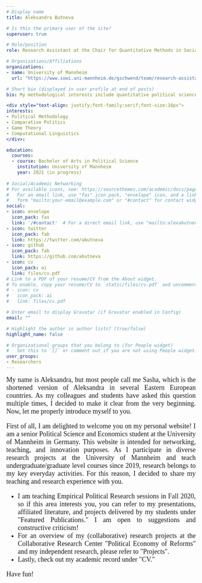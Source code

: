 ```yaml
---
# Display name
title: Aleksandra Butneva

# Is this the primary user of the site?
superuser: true

# Role/position
role: Research Assistant at the Chair for Quantitative Methods in Social Sciences  

# Organizations/Affiliations
organizations:
- name: University of Mannheim
  url: "https://www.sowi.uni-mannheim.de/gschwend/team/research-assistants/"

# Short bio (displayed in user profile at end of posts)
bio: My methodological interests include quantitative political science, machine learning, and large-scale quantitative text analysis.

<div style="text-align: justify;font-family:serif;font-size:16px"> 
interests:
- Political Methodology
- Comparative Politics 
- Game Theory
- Computational Linguistics
</div>:

education:
  courses:
  - course: Bachelor of Arts in Political Science 
    institution: University of Mannheim
    year: 2021 (in progress)
  
# Social/Academic Networking
# For available icons, see: https://sourcethemes.com/academic/docs/page-builder/#icons
#   For an email link, use "fas" icon pack, "envelope" icon, and a link in the
#   form "mailto:your-email@example.com" or "#contact" for contact widget.
social:
- icon: envelope
  icon_pack: fas
  link: '/#contact'  # For a direct email link, use "mailto:alexabutneva@mail.ru".
- icon: twitter
  icon_pack: fab
  link: https://twitter.com/abutneva
- icon: github
  icon_pack: fab
  link: https://github.com/abutneva
- icon: cv
  icon_pack: ai
  link: files/cv.pdf
# Link to a PDF of your resume/CV from the About widget.
# To enable, copy your resume/CV to `static/files/cv.pdf` and uncomment the lines below.
# - icon: cv
#   icon_pack: ai
#   link: files/cv.pdf

# Enter email to display Gravatar (if Gravatar enabled in Config)
email: ""

# Highlight the author in author lists? (true/false)
highlight_name: false

# Organizational groups that you belong to (for People widget)
#   Set this to `[]` or comment out if you are not using People widget.
user_groups:
- Researchers
---
```

<div style="text-align: justify;font-family:serif;font-size:18px;"> 
My name is Aleksandra, but most people call me Sasha, which is the shortened version of Aleksandra in several Eastern European countries. As my colleagues and students have asked this question multiple times, I decided to make it clear from the very beginning. Now, let me properly introduce myself to you.
  
First of all, I am delighted to welcome you on my personal website! I am a senior Political Science and Economics student at the University of Mannheim in Germany. This website is intended for networking, teaching, and innovation purposes. As I participate in diverse research projects at the University of Mannheim and teach undergraduate/graduate level courses since 2019, research belongs to my key everyday activities. For this reason, I decided to share my teaching and research experience with you.

- I am teaching Empirical Political Research sessions in Fall 2020, so if this area interests you, you can refer to my presentations, affiliated literature, and projects delivered by my students under "Featured Publications." I am open to suggestions and constructive criticism!
- For an overview of my (collaborative) research projects at the Collaborative Research Center "Political Economy of Reforms" and my independent research, please refer to "Projects".
- Lastly, check out my academic record under "CV."

Have fun!
</div>

